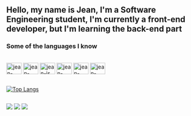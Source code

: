 ## Hello, my name is Jean, I'm a Software Engineering student, I'm currently a front-end developer, but I'm learning the back-end part

### Some of the languages ​​I know

<div style="display: inline_block"><br>
  <img align="center" alt="jean-html" height="30" width="40" src="https://cdn.jsdelivr.net/gh/devicons/devicon@latest/icons/html5/html5-original.svg">
  <img align="center" alt="jean-css" height="30" width="40" src="https://cdn.jsdelivr.net/gh/devicons/devicon@latest/icons/css3/css3-original.svg">
  <img align="center" alt="jean-js" height="30" width="40" src="https://cdn.jsdelivr.net/gh/devicons/devicon@latest/icons/javascript/javascript-original.svg">
  <img align="center" alt="jean-nodejs" height="30" width="40" src="https://cdn.jsdelivr.net/gh/devicons/devicon@latest/icons/nodejs/nodejs-plain-wordmark.svg">
  <img align="center" alt="jean-react" height="30" width="40" src="https://cdn.jsdelivr.net/gh/devicons/devicon@latest/icons/react/react-original.svg">
  <img align="center" alt="jean-java" height="30" width="40" src="https://cdn.jsdelivr.net/gh/devicons/devicon@latest/icons/java/java-plain-wordmark.svg">       
</div>
<br />

  [![Top Langs](https://github-readme-stats.vercel.app/api/top-langs/?username=jeanjacintho&layout=donut&theme=github_dark)](https://github.com/jeanjacintho/)
  
  ##
 
<div> 
  <a href="https://instagram.com/jeanjacintho" target="_blank"><img src="https://img.shields.io/badge/-Instagram-%23E4405F?style=for-the-badge&logo=instagram&logoColor=white" target="_blank"></a>
  <a href = "mailto:jeanjacintho@yahoo.com.br"><img src="https://img.shields.io/badge/-Gmail-%23333?style=for-the-badge&logo=gmail&logoColor=white" target="_blank"></a>
  <a href="https://www.linkedin.com/in/jeanjacintho" target="_blank"><img src="https://img.shields.io/badge/-LinkedIn-%230077B5?style=for-the-badge&logo=linkedin&logoColor=white" target="_blank"></a> 
  
</div>

